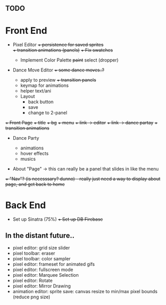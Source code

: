<!-- todo.md -->

## TODO

Front End
=========

+ Pixel Editor
    ~~+ persistence for saved sprites~~        
    ~~+ transition animations (panels)~~
    ~~+ Fix swatches~~
    + Implement Color Palette
    	~~paint~~
    	select (dropper)

+ Dance Move Editor
	~~+ some dance moves..?~~
	+ apply to preview
	~~+ transition panels~~
	+ keymap for animations
	+ helper text/ani
	+ Layout
		+ back button
		+ save
		+ change to 2-panel

~~+ Front Page~~
	~~+ title~~
	~~+ bg~~
	~~+ menu~~
		~~+ link -> editor~~
		~~+ link -> dance partay~~
		~~+ transition animations~~

+ Dance Party
	+ animations
	+ hover effects
	+ musics

+ About "Page" -> this can really be a panel that slides in like the menu

~~+ "Nav"? (is necesssary? dunno) - really just need a way to display about page, and get back to home~~

Back End
========

+ Set up Sinatra (75%)
~~+ Set up ~~DB~~ Firebase~~

## In the distant future..

+ pixel editor: grid size slider
+ pixel toolbar: eraser
+ pixel toolbar: color sampler
+ pixel editor: frameset for animated gifs
+ pixel editor: fullscreen mode
+ pixel editor: Marquee Selection
+ pixel editor: Rotate
+ pixel editor: Mirror Drawing
+ animation editor: sprite save: canvas resize to min/max pixel bounds (reduce png size)
